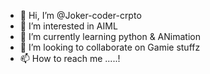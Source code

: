 - 👋 Hi, I’m @Joker-coder-crpto
- 👀 I’m interested in AIML
- 🌱 I’m currently learning python & ANimation
- 💞️ I’m looking to collaborate on Gamie stuffz
- 📫 How to reach me .....! 

<!---
Joker-coder-crpto/Joker-coder-crpto is a ✨ special ✨ repository because its `README.md` (this file) appears on your GitHub profile.
You can click the Preview link to take a look at your changes.
--->
